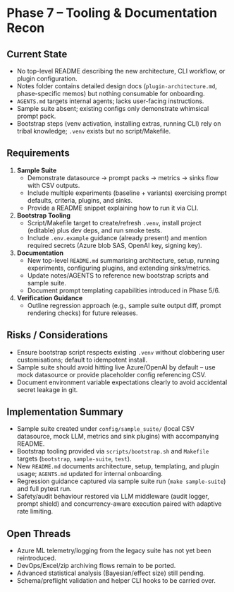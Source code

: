 # Phase 7 – Tooling & Documentation Recon

## Current State
- No top-level README describing the new architecture, CLI workflow, or plugin configuration.
- Notes folder contains detailed design docs (`plugin-architecture.md`, phase-specific memos) but nothing consumable for onboarding.
- `AGENTS.md` targets internal agents; lacks user-facing instructions.
- Sample suite absent; existing configs only demonstrate whimsical prompt pack.
- Bootstrap steps (venv activation, installing extras, running CLI) rely on tribal knowledge; `.venv` exists but no script/Makefile.

## Requirements
1. **Sample Suite**
   - Demonstrate datasource → prompt packs → metrics → sinks flow with CSV outputs.
   - Include multiple experiments (baseline + variants) exercising prompt defaults, criteria, plugins, and sinks.
   - Provide a README snippet explaining how to run it via CLI.
2. **Bootstrap Tooling**
   - Script/Makefile target to create/refresh `.venv`, install project (editable) plus dev deps, and run smoke tests.
   - Include `.env.example` guidance (already present) and mention required secrets (Azure blob SAS, OpenAI key, signing key).
3. **Documentation**
   - New top-level `README.md` summarising architecture, setup, running experiments, configuring plugins, and extending sinks/metrics.
   - Update notes/AGENTS to reference new bootstrap scripts and sample suite.
   - Document prompt templating capabilities introduced in Phase 5/6.
4. **Verification Guidance**
   - Outline regression approach (e.g., sample suite output diff, prompt rendering checks) for future releases.

## Risks / Considerations
- Ensure bootstrap script respects existing `.venv` without clobbering user customisations; default to idempotent install.
- Sample suite should avoid hitting live Azure/OpenAI by default – use mock datasource or provide placeholder config referencing CSV.
- Document environment variable expectations clearly to avoid accidental secret leakage in git.

## Implementation Summary
- Sample suite created under `config/sample_suite/` (local CSV datasource, mock LLM, metrics and sink plugins) with accompanying README.
- Bootstrap tooling provided via `scripts/bootstrap.sh` and `Makefile` targets (`bootstrap`, `sample-suite`, `test`).
- New `README.md` documents architecture, setup, templating, and plugin usage; `AGENTS.md` updated for internal onboarding.
- Regression guidance captured via sample suite run (`make sample-suite`) and full pytest run.
- Safety/audit behaviour restored via LLM middleware (audit logger, prompt shield) and concurrency-aware execution paired with adaptive rate limiting.

## Open Threads
- Azure ML telemetry/logging from the legacy suite has not yet been reintroduced.
- DevOps/Excel/zip archiving flows remain to be ported.
- Advanced statistical analysis (Bayesian/effect size) still pending.
- Schema/preflight validation and helper CLI hooks to be carried over.
